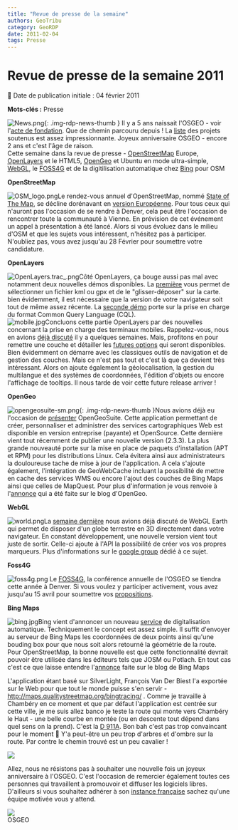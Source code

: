```yaml
---
title: "Revue de presse de la semaine"
authors: GeoTribu
category: GeoRDP
date: 2011-02-04
tags: Presse
---
```


# Revue de presse de la semaine 2011


:calendar: Date de publication initiale : 04 février 2011

**Mots-clés :** Presse


![News.png](https://cdn.geotribu.fr/images/internal/icons-rdp-news/news.png){: .img-rdp-news-thumb }
Il y a 5 ans naissait l'OSGEO - voir l'[acte de fondation](http://www.osgeo.org/content/news/news_archive/open_source_geospatial_foundation_initial_press_release.html.html). Que de chemin parcouru depuis ! La [liste](http://osgeo.org) des projets soutenus est assez impressionnante. Joyeux anniversaire OSGEO - encore 2 ans et c'est l'âge de raison.  
 Cette semaine dans la revue de presse - [OpenStreetMap](#osm) Europe, [OpenLayers](#openlayers) et le HTML5, [OpenGeo](#opengeo) et Ubuntu en mode ultra-simple, [WebGL](#webgl), le [FOSS4G](#foss4g) et de la digitilisation automatique chez [Bing](#bing) pour OSM




 **OpenStreetMap**

![OSM_logo.png](http://geotribu.net/sites/default/files/Tuto/img/Blog/OSM/OSM_logo.png)Le rendez-vous annuel d'OpenStreetMap, nommé [State of The Map](http://stateofthemap.org/), se décline dorénavant en [version Européenne](http://www.sotm-eu.org/cfp). Pour tous ceux qui n'auront pas l'occasion de se rendre à Denver, cela peut être l'occasion de rencontrer toute la communauté à Vienne. En prévision de cet événement un appel à présentation à été lancé. Alors si vous évoluez dans le milieu d'OSM et que les sujets vous intéressent, n'hésitez pas à participer. N'oubliez pas, vous avez jusqu'au 28 Février pour soumettre votre candidature.




 **OpenLayers**

![OpenLayers.trac_.png](http://geotribu.net/sites/default/files/Tuto/img/Blog/OpenLayers/OpenLayers.trac_.png)Côté OpenLayers, ça bouge aussi pas mal avec notamment deux nouvelles démos disponibles. La [première](http://fredj.github.com/sandbox/openlayers/file/) vous permet de sélectionner un fichier kml ou gpx et de le "glisser-déposer" sur la carte. bien évidemment, il est nécessaire que la version de votre navigateur soit tout de même assez récente. La [seconde démo](http://openlayers.org/dev/examples/cql-format.html) porte sur la prise en charge du format Common Query Language (CQL).  
![mobile.jpg](http://geotribu.net/sites/default/files/Tuto/img/Blog/OpenLayers/mobile.jpg)Concluons cette partie OpenLayers par des nouvelles concernant la prise en charge des terminaux mobiles. Rappelez-vous, nous en avions [déjà discuté](http://geotribu.net/node/339#openlayers-mobile) il y a quelques semaines. Mais, profitons en pour remettre une couche et détailler les [futures options](http://trac.osgeo.org/openlayers/wiki/mobile) qui seront disponibles. Bien évidemment on démarre avec les classiques outils de navigation et de gestion des couches. Mais ce n'est pas tout et c'est là que ça devient très intéressant. Alors on ajoute également la géolocalisation, la gestion du multilangue et des systèmes de coordonnées, l'édition d'objets ou encore l'affichage de tooltips. Il nous tarde de voir cette future release arriver !




 **OpenGeo**

![opengeosuite-sm.png](https://cdn.geotribu.fr/images/logos-icones/logiciels_librairies/opengeosuite.png){: .img-rdp-news-thumb }Nous avions déjà eu l'occasion de [présenter](http://geotribu.net/node/199) OpenGeoSuite. Cette application permettant de créer, personnaliser et administrer des services cartographiques Web est disponible en version entreprise (payante) et OpenSource. Cette dernière vient tout récemment de publier une nouvelle version (2.3.3). La plus grande nouveauté porte sur la mise en place de paquets d'installation (APT et RPM) pour les distributions Linux. Cela évitera ainsi aux administrateurs la douloureuse tache de mise à jour de l'application. A cela s'ajoute également, l'intégration de GeoWebCache incluant la possibilité de mettre en cache des services WMS ou encore l'ajout des couches de Bing Maps ainsi que celles de MapQuest. Pour plus d'information je vous renvoie à l'[annonce](http://blog.opengeo.org/2011/01/31/opengeo-suite-ce-2_3_3/) qui a été faite sur le blog d'OpenGeo.




 **WebGL**

![world.png](https://cdn.geotribu.fr/img/internal/icons-rdp-news/world.png)La [semaine dernière](http://geotribu.net/node/341#webgl) nous avions déjà discuté de WebGL Earth qui permet de disposer d'un globe terrestre en 3D directement dans votre navigateur. En constant développement, une nouvelle version vient tout juste de sortir. Celle-ci ajoute à l'API la possibilité de créer vos vos propres marqueurs. Plus d'informations sur le [google group](http://groups.google.com/group/webglearth/browse_thread/thread/b722fd0812bda98c?pli=1) dédié à ce sujet.




 **Foss4G**

![foss4g.png](/sites/default/files/Tuto/img/Blog/foss4g.png) Le [FOSS4G](http://2010.foss4g.org/), la conférence annuelle de l'OSGEO se tiendra cette année à Denver. Si vous voulez y participer activement, vous avez jusqu'au 15 avril pour soumettre vos [propositions](http://2011.foss4g.org/program/).




 **Bing Maps**

![bing.jpg](http://geotribu.net/sites/default/files/Tuto/img/Blog/bing.jpg)Bing vient d'annoncer un nouveau [service](http://magicshop.cloudapp.net/) de digitalisation automatique. Techniquement le concept est assez simple. Il suffit d'envoyer au serveur de Bing Maps les coordonnées de deux points ainsi qu'une bouding box pour que nous soit alors retourné la géométrie de la route. Pour OpenStreetMap, la bonne nouvelle est que cette fonctionnalité devrait pouvoir être utilisée dans les éditeurs tels que JOSM ou Potlach. En tout cas c'est ce que laisse entendre l'[annonce](http://www.bing.com/community/site_blogs/b/maps/archive/2011/02/03/automatically-detect-roads-with-bing-aerial-imagery.aspx) faite sur le blog de Bing Maps









  L'application étant basé sur SilverLight, François Van Der Biest l'a exportée sur le Web pour que tout le monde puisse s'en servir - <http://maps.qualitystreetmap.org/bingtracing/> . Comme je travaille à Chambéry en ce moment et que par défaut l'application est centrée sur cette ville, je me suis allez banco je teste la route qui monte vers Chambéry le Haut - une belle courbe en montée (ou en descente tout dépend dans quel sens on la prend). C'est la [D 911A](https://www.openstreetmap.org/?lat=45.5915451049805&lon=5.91287612915039&zoom=15). Bon bah c'est pas trop convaincant pour le moment :slightly_smiling_face: Y'a peut-être un peu trop d'arbres et d'ombre sur la route. Par contre le chemin trouvé est un peu cavalier !

![](http://geotribu.net/sites/default/files/Tuto/img/Blog/bingtracing.png)




 Allez, nous ne résistons pas à souhaiter une nouvelle fois un joyeux anniversaire à l'OSGEO. C'est l'occasion de remercier également toutes ces personnes qui travaillent à promouvoir et diffuser les logiciels libres. D'ailleurs si vous souhaitez adhérer à son [instance française](http://wiki.osgeo.org/wiki/Francophone_OSGeo_Chapter) sachez qu'une équipe motivée vous y attend.

![](http://2.bp.blogspot.com/_xcxA7sf0jQQ/RuJ-sfG0U8I/AAAAAAAABN8/5T20Ws7L74A/s400/Le%2BChat%2B-%2BGeluck3.jpg)  
OSGEO  
